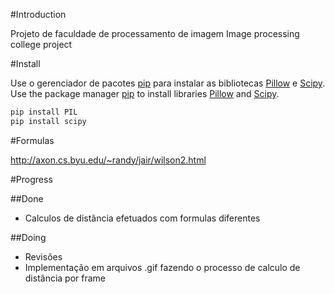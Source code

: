 #Introduction

Projeto de faculdade de processamento de imagem
Image processing college project

#Install

Use o gerenciador de pacotes [pip](https://pip.pypa.io/en/stable/) para instalar as bibliotecas [Pillow](https://pillow.readthedocs.io/en/stable/) e [Scipy](https://www.scipy.org).
Use the package manager [pip](https://pip.pypa.io/en/stable/) to install libraries [Pillow](https://pillow.readthedocs.io/en/stable/) and [Scipy](https://www.scipy.org).

```bash
pip install PIL
pip install scipy
```

#Formulas

http://axon.cs.byu.edu/~randy/jair/wilson2.html

#Progress

##Done
- Calculos de distância efetuados com formulas diferentes

##Doing
- Revisões
- Implementação em arquivos .gif fazendo o processo de calculo de distância por frame